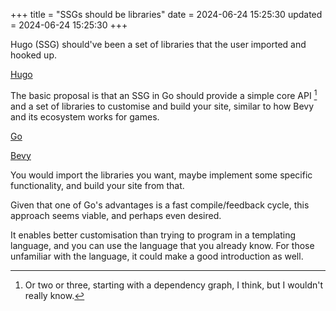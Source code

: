 +++
title = "SSGs should be libraries"
date = 2024-06-24 15:25:30
updated = 2024-06-24 15:25:30
+++

Hugo (SSG) should've been a set of libraries
that the user imported and hooked up.

[Hugo](https://gohugo.io)

The basic proposal is that an SSG in Go
should provide a simple core API [^1]
and a set of libraries to customise and build your site,
similar to how Bevy and its ecosystem works for games.

[^1]: Or two or three,
starting with a dependency graph, I think,
but I wouldn't really know.

[Go](https://go.dev)

[Bevy](https://bevyengine.org)

You would import the libraries you want,
maybe implement some specific functionality,
and build your site from that.

Given that one of Go's advantages
is a fast compile/feedback cycle,
this approach seems viable,
and perhaps even desired.

It enables better customisation
than trying to program in a templating language,
and you can use the language that you already know.
For those unfamiliar with the language,
it could make a good introduction as well.
